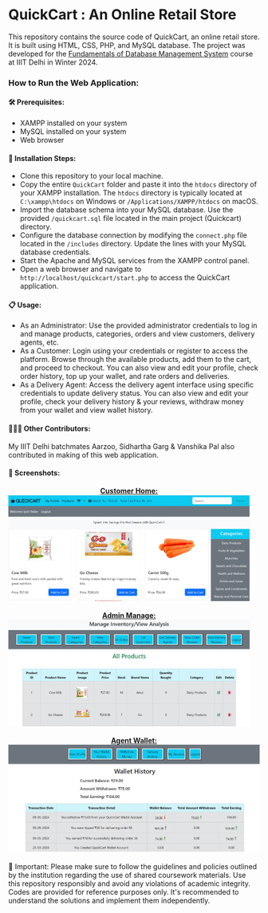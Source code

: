 # QuickCart : An Online Retail Store
This repository contains the source code of QuickCart, an online retail store. It is built using HTML, CSS, PHP, and MySQL database. The project was developed for the [Fundamentals of Database Management System](https://techtree.iiitd.edu.in/viewDescription/filename?=CSE202) course at IIIT Delhi in Winter 2024.

<h3>How to Run the Web Application:</h3>

**<h4>🛠️ Prerequisites:</h4>**
- XAMPP installed on your system
- MySQL installed on your system
- Web browser
  
**<h4>🚀 Installation Steps:</h4>**
- Clone this repository to your local machine.
- Copy the entire `QuickCart` folder and paste it into the `htdocs` directory of your XAMPP installation. The `htdocs` directory is typically located at `C:\xampp\htdocs` on Windows or `/Applications/XAMPP/htdocs` on macOS.
- Import the database schema into your MySQL database. Use the provided `/quickcart.sql` file located in the main project (Quickcart) directory.
- Configure the database connection by modifying the `connect.php` file located in the `/includes` directory. Update the lines with your MySQL database credentials.
- Start the Apache and MySQL services from the XAMPP control panel.
- Open a web browser and navigate to `http://localhost/quickcart/start.php` to access the QuickCart application.

**<h4>📋 Usage:</h4>**
- As an Administrator: Use the provided administrator credentials to log in and manage products, categories, orders and view customers, delivery agents, etc.
- As a Customer: Login using your credentials or register to access the platform. Browse through the available products, add them to the cart, and proceed to checkout. You can also view and edit your profile, check order history, top up your wallet, and rate orders and deliveries.
- As a Delivery Agent: Access the delivery agent interface using specific credentials to update delivery status. You can also view and edit your profile, check your delivery history & your reviews, withdraw money from your wallet and view wallet history.

**<h4>🧑‍🤝‍🧑 Other Contributors:</h4>**
My IIIT Delhi batchmates Aarzoo, Sidhartha Garg & Vanshika Pal also contributed in making of this web application.

**<h4>📸 Screenshots:</h4>**
<div style="display: inline-block; text-align: center; margin-right: 20px;">
    <b><u>Customer Home:</u></b> <br>
    <img src="App-Snapshots/customer_home.jpg" alt="Screenshot 1" width="700">
</div>
<br> <br>
<div style="display: inline-block; text-align: center; margin-right: 20px;">
    <b><u>Admin Manage:</u></b> <br>
    <img src="App-Snapshots/admin_manage.jpg" alt="Screenshot 2" width="700">
</div>
<br> <br>
<div style="display: inline-block; text-align: center;">
    <b><u>Agent Wallet:</u></b> <br>
    <img src="App-Snapshots/agent_wallet.jpg" alt="Screenshot 3" width="700">
</div>

📌 Important: Please make sure to follow the guidelines and policies outlined by the institution regarding the use of shared coursework materials. Use this repository responsibly and avoid any violations of academic integrity. Codes are provided for reference purposes only. It's recommended to understand the solutions and implement them independently.

